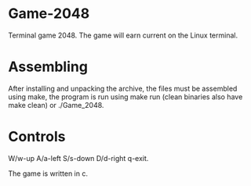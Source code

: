 # Game-2048

Terminal game 2048. The game will earn current on the Linux terminal. 

# Assembling
After installing and unpacking the archive, the files must be assembled using make, 
the program is run using make run (clean binaries also have make clean) or ./Game\_2048. 

# Controls
W/w-up 
A/a-left 
S/s-down 
D/d-right 
q-exit. 

The game is written in c.
